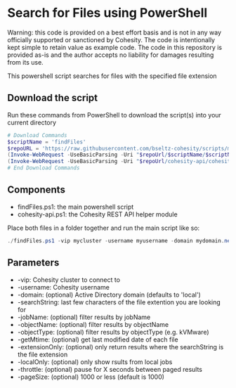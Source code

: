 # Search for Files using PowerShell

Warning: this code is provided on a best effort basis and is not in any way officially supported or sanctioned by Cohesity. The code is intentionally kept simple to retain value as example code. The code in this repository is provided as-is and the author accepts no liability for damages resulting from its use.

This powershell script searches for files with the specified file extension

## Download the script

Run these commands from PowerShell to download the script(s) into your current directory

```powershell
# Download Commands
$scriptName = 'findFiles'
$repoURL = 'https://raw.githubusercontent.com/bseltz-cohesity/scripts/master/powershell'
(Invoke-WebRequest -UseBasicParsing -Uri "$repoUrl/$scriptName/$scriptName.ps1").content | Out-File "$scriptName.ps1"; (Get-Content "$scriptName.ps1") | Set-Content "$scriptName.ps1"
(Invoke-WebRequest -UseBasicParsing -Uri "$repoUrl/cohesity-api/cohesity-api.ps1").content | Out-File cohesity-api.ps1; (Get-Content cohesity-api.ps1) | Set-Content cohesity-api.ps1
# End Download Commands
```

## Components

* findFiles.ps1: the main powershell script
* cohesity-api.ps1: the Cohesity REST API helper module

Place both files in a folder together and run the main script like so:

```powershell
./findFiles.ps1 -vip mycluster -username myusername -domain mydomain.net -searchString gif -extensionOnly
```

## Parameters

* -vip: Cohesity cluster to connect to
* -username: Cohesity username
* -domain: (optional) Active Directory domain (defaults to 'local')
* -searchString: last few characters of the file extention you are looking for
* -jobName: (optional) filter results by jobName
* -objectName: (optional) filter results by objectName
* -objectType: (optional) filter results by objectType (e.g. kVMware)
* -getMtime: (optional) get last modified date of each file
* -extensionOnly: (optional) only return results where the searchString is the file extension
* -localOnly: (optional) only show rsults from local jobs
* -throttle: (optional) pause for X seconds between paged results
* -pageSize: (optional) 1000 or less (default is 1000)
